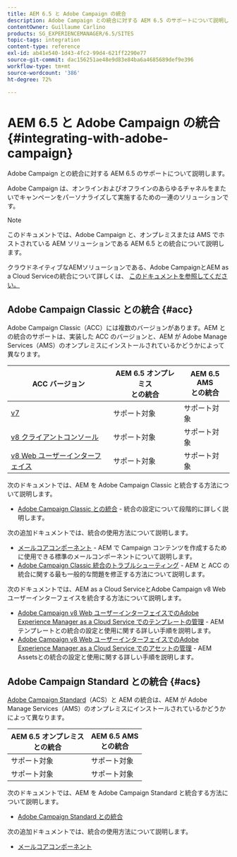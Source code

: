 ```yaml
---
title: AEM 6.5 と Adobe Campaign の統合
description: Adobe Campaign との統合に対する AEM 6.5 のサポートについて説明します。
contentOwner: Guillaume Carlino
products: SG_EXPERIENCEMANAGER/6.5/SITES
topic-tags: integration
content-type: reference
exl-id: ab41e540-1d43-4fc2-99d4-621ff2290e77
source-git-commit: dac156251ae48e9d83e84ba6a4685689def9e396
workflow-type: tm+mt
source-wordcount: '386'
ht-degree: 72%

---
```



# AEM 6.5 と Adobe Campaign の統合{#integrating-with-adobe-campaign}

Adobe Campaign との統合に対する AEM 6.5 のサポートについて説明します。

Adobe Campaign は、オンラインおよびオフラインのあらゆるチャネルをまたいでキャンペーンをパーソナライズして実施するための一連のソリューションです。

>[!NOTE]
>
>このドキュメントでは、Adobe Campaign と、オンプレミスまたは AMS でホストされている AEM ソリューションである AEM 6.5 との統合について説明します。
>
>クラウドネイティブなAEMソリューションである、Adobe CampaignとAEM as a Cloud Serviceの統合について詳しくは、 [このドキュメントを参照してください。](https://experienceleague.adobe.com/docs/experience-manager-cloud-service/content/sites/integrations/campaign.html?lang=ja)

## Adobe Campaign Classic との統合 {#acc}

Adobe Campaign Classic（ACC）には複数のバージョンがあります。AEM との統合のサポートは、実装した ACC のバージョンと、AEM が Adobe Manage Services（AMS）のオンプレミスにインストールされているかどうかによって異なります。

| ACC バージョン | AEM 6.5 オンプレミス<br>との統合 | AEM 6.5 AMS<br>との統合 |
|---|---|---|
| [v7](https://experienceleague.adobe.com/docs/campaign-classic.html?lang=ja) | サポート対象 | サポート対象 |
| [v8 クライアントコンソール](https://experienceleague.adobe.com/docs/campaign-v8.html?lang=ja) | サポート対象 | サポート対象 |
| [v8 Web ユーザーインターフェイス](https://experienceleague.adobe.com/docs/campaign-web/v8/campaign-web-home.html) | サポート対象 | サポート対象 |

次のドキュメントでは、AEM を Adobe Campaign Classic と統合する方法について説明します。

* [Adobe Campaign Classic との統合](/help/sites-administering/campaignonpremise.md) - 統合の設定について段階的に詳しく説明します。

次の追加ドキュメントでは、統合の使用方法について説明します。

* [メールコアコンポーネント](https://experienceleague.adobe.com/docs/experience-manager-core-components/using/email/introduction.html?lang=ja) - AEM で Campaign コンテンツを作成するために使用できる標準のメールコンポーネントについて説明します。
* [Adobe Campaign Classic 統合のトラブルシューティング](/help/sites-administering/troubleshooting-campaignintegration.md) - AEM と ACC の統合に関する最も一般的な問題を修正する方法について説明します。


次のドキュメントでは、AEM as a Cloud ServiceとAdobe Campaign v8 Web ユーザーインターフェイスを統合する方法について説明します。

* [Adobe Campaign v8 Web ユーザーインターフェイスでのAdobe Experience Manager as a Cloud Service でのテンプレートの管理](https://experienceleague.adobe.com/docs/campaign-web/v8/integrations/aem-content.html) - AEMテンプレートとの統合の設定と使用に関する詳しい手順を説明します。
* [Adobe Campaign v8 Web ユーザーインターフェイスでのAdobe Experience Manager as a Cloud Service でのアセットの管理](https://experienceleague.adobe.com/docs/campaign-web/v8/integrations/aem-assets.html) - AEM Assetsとの統合の設定と使用に関する詳しい手順を説明します。


## Adobe Campaign Standard との統合 {#acs}

[Adobe Campaign Standard](https://experienceleague.adobe.com/docs/campaign-standard.html?lang=ja)（ACS）と AEM の統合は、AEM が Adobe Manage Services（AMS）のオンプレミスにインストールされているかどうかによって異なります。

| AEM 6.5 オンプレミス<br>との統合 | AEM 6.5 AMS<br> との統合 |
|---|---|
| サポート対象 | サポート対象 |
| サポート対象 | サポート対象 |

次のドキュメントでは、AEM を Adobe Campaign Standard と統合する方法について説明します。

* [Adobe Campaign Standard との統合](/help/sites-administering/campaignstandard.md)

次の追加ドキュメントでは、統合の使用方法について説明します。

* [メールコアコンポーネント](https://experienceleague.adobe.com/docs/experience-manager-core-components/using/email/introduction.html?lang=ja)
